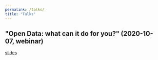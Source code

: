 ```yaml
---
permalink: /talks/
title: "Talks"
---
```


## "Open Data: what can it do for you?" (2020-10-07, webinar)
[slides](/talks/20201007_BLG_OpenData.pdf)
